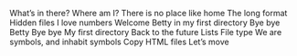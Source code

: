 What’s in there?
Where am I?
There is no place like home
The long format
Hidden files
I love numbers
Welcome
Betty in my first directory
Bye bye Betty
Bye bye My first directory
 Back to the future
 Lists
File type
We are symbols, and inhabit symbols
Copy HTML files
Let’s move
